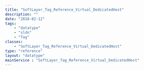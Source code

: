```yaml
---
title: "SoftLayer_Tag_Reference_Virtual_DedicatedHost"
description: ""
date: "2018-02-12"
tags:
    - "datatype"
    - "sldn"
    - "Tag"
classes:
    - "SoftLayer_Tag_Reference_Virtual_DedicatedHost"
type: "reference"
layout: "datatype"
mainService : "SoftLayer_Tag_Reference_Virtual_DedicatedHost"
---
```

